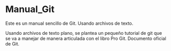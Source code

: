 # Manual_Git
Este es un manual sencillo de Git. Usando archivos de texto.

Usando archivos de texto plano, se plantea un pequeño tutorial de git que se va a manejar de manera articulada con el libro Pro Git. Documento oficial de Git.
